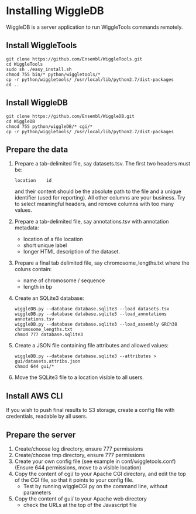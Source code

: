 Installing WiggleDB
===================

WiggleDB is a server application to run WiggleTools commands remotely.

Install WiggleTools
-------------------

```
git clone https://github.com/Ensembl/WiggleTools.git
cd WiggleTools
sudo sh ./easy_install.sh
chmod 755 bin/* python/wiggletools/*
cp -r python/wiggletools/ /usr/local/lib/python2.7/dist-packages
cd ..
```
Install WiggleDB
----------------

```
git clone https://github.com/Ensembl/WiggleDB.git
cd WiggleDB
chmod 755 python/wiggleDB/* cgi/*
cp -r python/wiggletools/ /usr/local/lib/python2.7/dist-packages
```

Prepare the data
----------------

1. Prepare a tab-delimited file, say datasets.tsv. The first two headers must be:	

	```
	location	id
	```
	and their content should be the absolute path to the file and a unique identifier (used for reporting). All other columns are your business. Try to select meaningful headers, and remove columns with too many values.

2. Prepare a tab-delimited file, say annotations.tsv with annotation metadata:
	- location of a file location
	- short unique label
	- longer HTML description of the dataset.

3. Prepare a final tab delimited file, say chromosome\_lengths.txt where the coluns contain:
	- name of chromosome / sequence
	- length in bp

3. Create an SQLite3 database:

	```	
	wiggleDB.py --database database.sqlite3 --load datasets.tsv
	wiggleDB.py --database database.sqlite3 --load_annotations annotations.tsv 
	wiggleDB.py --database database.sqlite3 --load_assembly GRCh38 chromosome_lengths.txt 
	chmod 777 database.sqlite3
	```

4. Create a JSON file containing file attributes and allowed values:

	```
	wiggleDB.py --database database.sqlite3 --attributes > gui/datasets.attribs.json 
	chmod 644 gui/*
	```

5. Move the SQLite3 file to a location visible to all users.

Install AWS CLI
---------------

If you wish to push final results to S3 storage, create a config file with credentials, readable by all users.

Prepare the server
------------------

1. Create/choose log directory, ensure 777 permissions
2. Create/choose tmp directory, ensure 777 permissions
3. Create your own config file (see example in conf/wiggletools.conf) (Ensure 644 permissions, move to a visible location)
4. Copy the content of cgi/ to your Apache CGI directory, and edit the top of the CGI file, so that it points to your config file. 
	- Test by running wiggleCGI.py on the command line, without parameters
6. Copy the content of gui/ to your Apache web directory
	- check the URLs at the top of the Javascript file
